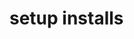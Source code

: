 # setup installs 

<!-- Process -->
<!-- $ rails new cat-tinder-backend -d postgresql -T
$ cd cat-tinder-backend
$ rails db:create
$ bundle add rspec-rails
$ rails generate rspec:install -->

<!-- copy link from class room and type into url join group

.... or push existing repo from caomnay line 
git remonte
git branch -m 
git git status
git add .
git commit -m "initial commit"
git push origin main

ask for branch protection
@S @E please add branch protection (after initial commit)
add github link


git checkout -b backend-structure


cat resource -
$ rails generate resource Cat name:string age:integer enjoys:text image:text

$ rails db:migrate
creeats a schema

rails: c
rails: db:seed
rails: c
pp Cat.all
rails: db:seed

 -->


